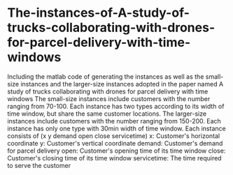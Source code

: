 # The-instances-of-A-study-of-trucks-collaborating-with-drones-for-parcel-delivery-with-time-windows
Including the matlab code of generating the instances as well as the small-size instances and the larger-size instances adopted in the paper named A study of trucks collaborating with drones for parcel delivery with time windows
The small-size instances include customers with the number ranging from 70-100. Each instance has two types according to its width of time window, but share the same customer locations.
The larger-size instances include customers with the number ranging from 150-200. Each instance has only one type with 30min width of time window.
Each instance consists of (x	y	demand	open	close	servicetime)
x: Customer's horizontal coordinate
y: Customer's vertical coordinate
demand: Customer's demand for parcel delivery
open: Customer's opening time of its time window
close: Customer's closing time of its time window
servicetime: The time required to serve the customer
